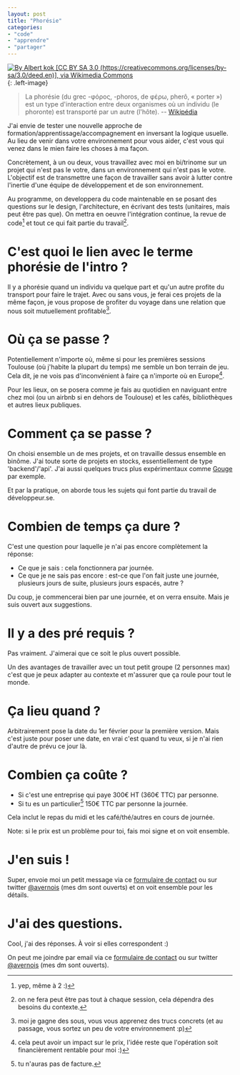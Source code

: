 ```yaml
---
layout: post
title: "Phorésie"
categories: 
- "code"
- "apprendre"
- "partager"
---
```


[![By Albert kok [CC BY SA 3.0 (https://creativecommons.org/licenses/by-sa/3.0/deed.en)], via Wikimedia Commons](https://upload.wikimedia.org/wikipedia/commons/thumb/9/93/Lemonshark.jpg/320px-Lemonshark.jpg)](https://upload.wikimedia.org/wikipedia/commons/9/93/Lemonshark.jpg){: .left-image}

> La phorésie (du grec -φόρος, -phoros, de φέρω, pherô, « porter ») est un type d'interaction entre deux organismes où un individu (le phoronte) est transporté par un autre (l'hôte). -- [Wikipédia](https://fr.wikipedia.org/wiki/Phor%C3%A9sie)

J'ai envie de tester une nouvelle approche de formation/apprentissage/accompagnement en inversant la logique usuelle. Au lieu de venir dans votre environnement pour vous aider, c'est vous qui venez dans le mien faire les choses à ma façon.



Concrètement, à un ou deux, vous travaillez avec moi en bi/trinome sur un projet qui n'est pas le votre, dans un environnement qui n'est pas le votre.
L'objectif est de transmettre une façon de travailler sans avoir à lutter contre l'inertie d'une équipe de développement et de son environnement.

Au programme, on developpera du code maintenable en se posant des questions sur le design, l'architecture, en écrivant des tests (unitaires, mais peut être pas que).
On mettra en oeuvre l'intégration continue, la revue de code[^3] et tout ce qui fait partie du travail[^4].

# C'est quoi le lien avec le terme phorésie de l'intro ?

Il y a phorésie quand un individu va quelque part et qu'un autre profite du transport pour faire le trajet.
Avec ou sans vous, je ferai ces projets de la même façon, je vous propose de profiter du voyage dans une relation que nous soit mutuellement profitable[^5].

# Où ça se passe ?

Potentiellement n'importe où, même si pour les premières sessions Toulouse (où j'habite la plupart du temps) me semble un bon terrain de jeu.
Cela dit, je ne vois pas d'inconvénient à faire ça n'importe où en Europe[^2].

Pour les lieux, on se posera comme je fais au quotidien en naviguant entre chez moi (ou un airbnb si en dehors de Toulouse) et les cafés, bibliothèques et autres lieux publiques.

# Comment ça se passe ?

On choisi ensemble un de mes projets, et on travaille dessus ensemble en binôme.
J'ai toute sorte de projets en stocks, essentiellement de type 'backend'/'api'. J'ai aussi quelques trucs plus expérimentaux comme [Gouge](https://gitlab.com/avernois/gouge) par exemple.

Et par la pratique, on aborde tous les sujets qui font partie du travail de développeur.se.

# Combien de temps ça dure ?

C'est une question pour laquelle je n'ai pas encore complètement la réponse:

* Ce que je sais : cela fonctionnera par journée.
* Ce que je ne sais pas encore : est-ce que l'on fait juste une journée, plusieurs jours de suite, plusieurs jours espacés, autre ?

Du coup, je commencerai bien par une journée, et on verra ensuite. Mais je suis ouvert aux suggestions.


# Il y a des pré requis ?

Pas vraiment. J'aimerai que ce soit le plus ouvert possible. 

Un des avantages de travailler avec un tout petit groupe (2 personnes max) c'est que je peux adapter au contexte et m'assurer que ça roule pour tout le monde.

# Ça lieu quand ?

Arbitrairement pose la date du 1er février pour la première version. 
Mais c'est juste pour poser une date, en vrai c'est quand tu veux, si je n'ai rien d'autre de prévu ce jour là.

# Combien ça coûte ?

* Si c'est une entreprise qui paye 300€ HT (360€ TTC) par personne.
* Si tu es un particulier[^1] 150€ TTC par personne la journée.

Cela inclut le repas du midi et les café/thé/autres en cours de journée.

Note: si le prix est un problème pour toi, fais moi signe et on voit ensemble.

# J'en suis !

Super, envoie moi un petit message via ce [formulaire de contact](/contact/) ou sur twitter [@avernois](https://twitter.com/avernois) (mes dm sont ouverts) et on voit ensemble pour les détails.

# J'ai des questions.

Cool, j'ai des réponses. À voir si elles correspondent :)

On peut me joindre par email via ce [formulaire de contact](/contact/) ou sur twitter [@avernois](https://twitter.com/avernois) (mes dm sont ouverts).


[^1]: tu n'auras pas de facture.
[^2]: cela peut avoir un impact sur le prix, l'idée reste que l'opération soit financièrement rentable pour moi :)
[^3]: yep, même à 2 :)
[^4]: on ne fera peut être pas tout à chaque session, cela dépendra des besoins du contexte.
[^5]: moi je gagne des sous, vous vous apprenez des trucs concrets (et au passage, vous sortez un peu de votre environnement :p)